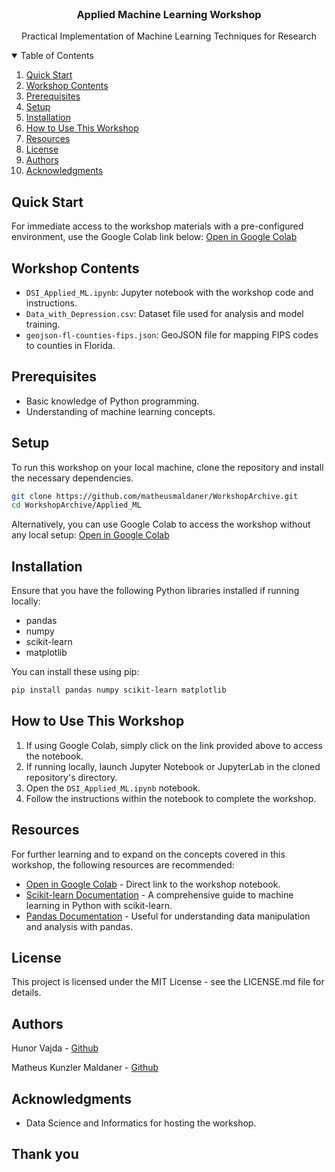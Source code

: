 <!-- PROJECT LOGO -->
<br />
<p align="center">
  <h3 align="center">Applied Machine Learning Workshop </h3>

  <p align="center">
    Practical Implementation of Machine Learning Techniques for Research
  </p>
</p>

<!-- TABLE OF CONTENTS -->
<details open="open">
  <summary>Table of Contents</summary>
  <ol>
    <li>
      <a href="#quick-start">Quick Start</a>
    </li>
    <li>
      <a href="#workshop-contents">Workshop Contents</a>
    </li>
    <li>
      <a href="#prerequisites">Prerequisites</a>
    </li>
    <li>
      <a href="#setup">Setup</a>
    </li>
    <li>
      <a href="#installation">Installation</a>
    </li>
    <li>
      <a href="#how-to-use-this-workshop">How to Use This Workshop</a>
    </li>
    <li>
      <a href="#resources">Resources</a>
    </li>
    <li>
      <a href="#license">License</a>
    </li>
    <li>
      <a href="#authors">Authors</a>
    </li>
    <li>
      <a href="#acknowledgments">Acknowledgments</a>
    </li>
  </ol>
</details>

<!-- QUICK START -->
## Quick Start

For immediate access to the workshop materials with a pre-configured environment, use the Google Colab link below:
[Open in Google Colab](https://colab.research.google.com/drive/1mTX9kqSPVoanesKSGG7INXTQYLtNYgRe?usp=sharing)

<!-- WORKSHOP CONTENTS -->
## Workshop Contents

- `DSI_Applied_ML.ipynb`: Jupyter notebook with the workshop code and instructions.
- `Data_with_Depression.csv`: Dataset file used for analysis and model training.
- `geojson-fl-counties-fips.json`: GeoJSON file for mapping FIPS codes to counties in Florida.

<!-- PREREQUISITES -->
## Prerequisites

- Basic knowledge of Python programming.
- Understanding of machine learning concepts.

<!-- SETUP -->
## Setup

To run this workshop on your local machine, clone the repository and install the necessary dependencies.

```bash
git clone https://github.com/matheusmaldaner/WorkshopArchive.git
cd WorkshopArchive/Applied_ML
```

Alternatively, you can use Google Colab to access the workshop without any local setup:
[Open in Google Colab](https://colab.research.google.com/drive/1mTX9kqSPVoanesKSGG7INXTQYLtNYgRe?usp=sharing)

<!-- INSTALLATION -->
## Installation

Ensure that you have the following Python libraries installed if running locally:
- pandas
- numpy
- scikit-learn
- matplotlib

You can install these using pip:

```bash
pip install pandas numpy scikit-learn matplotlib
```

<!-- HOW TO USE THIS WORKSHOP -->
## How to Use This Workshop

1. If using Google Colab, simply click on the link provided above to access the notebook.
2. If running locally, launch Jupyter Notebook or JupyterLab in the cloned repository's directory.
3. Open the `DSI_Applied_ML.ipynb` notebook.
4. Follow the instructions within the notebook to complete the workshop.

<!-- RESOURCES -->
## Resources

For further learning and to expand on the concepts covered in this workshop, the following resources are recommended:
- [Open in Google Colab](https://colab.research.google.com/drive/1mTX9kqSPVoanesKSGG7INXTQYLtNYgRe?usp=sharing) - Direct link to the workshop notebook.
- [Scikit-learn Documentation](https://scikit-learn.org/stable/user_guide.html) - A comprehensive guide to machine learning in Python with scikit-learn.
- [Pandas Documentation](https://pandas.pydata.org/docs/) - Useful for understanding data manipulation and analysis with pandas.

<!-- LICENSE -->
## License

This project is licensed under the MIT License - see the LICENSE.md file for details.

<!-- AUTHORS -->
## Authors

Hunor Vajda -  [Github](https://github.com/umm-sure)

Matheus Kunzler Maldaner - [Github](https://github.com/matheusmaldaner)

<!-- ACKNOWLEDGMENTS -->
## Acknowledgments

* Data Science and Informatics for hosting the workshop.

## Thank you
